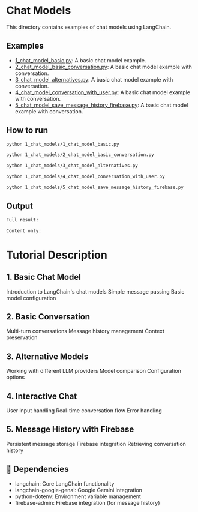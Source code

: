 # Chat Models

This directory contains examples of chat models using LangChain.

## Examples

- [1_chat_model_basic.py](1_chat_model_basic.py): A basic chat model example.
- [2_chat_model_basic_conversation.py](2_chat_model_basic_conversation.py): A basic chat model example with conversation.
- [3_chat_model_alternatives.py](3_chat_model_alternatives.py): A basic chat model example with conversation.
- [4_chat_model_conversation_with_user.py](4_chat_model_conversation_with_user.py): A basic chat model example with conversation.
- [5_chat_model_save_message_history_firebase.py](5_chat_model_save_message_history_firebase.py): A basic chat model example with conversation.

## How to run

```bash
python 1_chat_models/1_chat_model_basic.py
```

```bash
python 1_chat_models/2_chat_model_basic_conversation.py
```

```bash
python 1_chat_models/3_chat_model_alternatives.py
```

```bash
python 1_chat_models/4_chat_model_conversation_with_user.py
```

```bash
python 1_chat_models/5_chat_model_save_message_history_firebase.py
```

## Output

```bash
Full result:

Content only:
```
# Tutorial Description

## 1. Basic Chat Model
Introduction to LangChain's chat models
Simple message passing
Basic model configuration

## 2. Basic Conversation
Multi-turn conversations
Message history management
Context preservation

## 3. Alternative Models
Working with different LLM providers
Model comparison
Configuration options

## 4. Interactive Chat
User input handling
Real-time conversation flow
Error handling

## 5. Message History with Firebase
Persistent message storage
Firebase integration
Retrieving conversation history

## 🔧 Dependencies

- langchain: Core LangChain functionality
- langchain-google-genai: Google Gemini integration
- python-dotenv: Environment variable management
- firebase-admin: Firebase integration (for message history)

